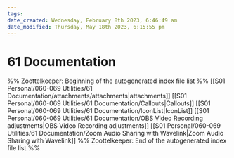 ```yaml
---
tags: 
date_created: Wednesday, February 8th 2023, 6:46:49 am
date_modified: Thursday, May 18th 2023, 6:15:55 pm
---
```

# 61 Documentation
%% Zoottelkeeper: Beginning of the autogenerated index file list  %%
 [[S01 Personal/060-069 Utilities/61 Documentation/attachments/attachments|attachments]]
 [[S01 Personal/060-069 Utilities/61 Documentation/Callouts|Callouts]]
 [[S01 Personal/060-069 Utilities/61 Documentation/IconList|IconList]]
 [[S01 Personal/060-069 Utilities/61 Documentation/OBS Video Recording adjustments|OBS Video Recording adjustments]]
 [[S01 Personal/060-069 Utilities/61 Documentation/Zoom Audio Sharing with Wavelink|Zoom Audio Sharing with Wavelink]]
%% Zoottelkeeper: End of the autogenerated index file list  %%
